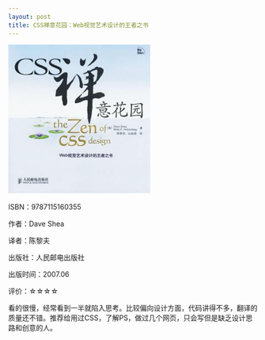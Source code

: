 ```yaml
---
layout: post
title: CSS禅意花园：Web视觉艺术设计的王者之书
---
```

<img class="cover" src="/images/2011/12/9787115160355-287x300.jpg" width="287" height="300" />

ISBN：9787115160355

作者：Dave Shea

译者：陈黎夫

出版社：人民邮电出版社

出版时间：2007.06

评价：☆☆☆☆

看的很慢，经常看到一半就陷入思考。比较偏向设计方面，代码讲得不多，翻译的质量还不错。推荐给用过CSS，了解PS，做过几个网页，只会写但是缺乏设计思路和创意的人。
